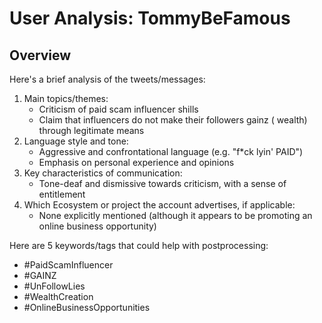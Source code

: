 # User Analysis: TommyBeFamous

## Overview

Here's a brief analysis of the tweets/messages:

1. Main topics/themes:
	* Criticism of paid scam influencer shills
	* Claim that influencers do not make their followers gainz ( wealth) through legitimate means
2. Language style and tone:
	* Aggressive and confrontational language (e.g. "f*ck lyin' PAID")
	* Emphasis on personal experience and opinions
3. Key characteristics of communication:
	* Tone-deaf and dismissive towards criticism, with a sense of entitlement
4. Which Ecosystem or project the account advertises, if applicable:
	* None explicitly mentioned (although it appears to be promoting an online business opportunity)

Here are 5 keywords/tags that could help with postprocessing:

* #PaidScamInfluencer
* #GAINZ
* #UnFollowLies
* #WealthCreation
* #OnlineBusinessOpportunities